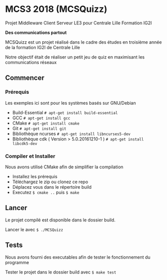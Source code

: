 # MCS3 2018 (MCSQuizz)

Projet Middleware Client Serveur LE3 pour Centrale Lille Formation IG2I

**Des communications partout**

MCSQuizz est un projet réalisé dans le cadre des études en troisième année de la formation IG2I de Centrale Lille

Notre objectif était de réaliser un petit jeu de quiz en maximisant les communications réseaux

## Commencer

### Prérequis

Les exemples ici sont pour les systèmes basés sur GNU/Debian

- Build-Essential `# apt-get install build-essential`
- GCC `# apt-get install gcc`
- CMake `# apt-get install cmake`
- Git `# apt-get install git`
- Bibliothèque ncurses `# apt-get install libncurses5-dev`
- Bibliothèque cdk ( Version > 5.0.20161210-1 ) `# apt-get install libcdk5-dev`


### Compiler et Installer

Nous avons utilisé CMake afin de simplifier la compilation

- Installez les prérequis
- Téléchargez le zip ou clonez ce repo
- Déplacez vous dans le répertoire build
- Executez `$ cmake ..` puis `$ make`

## Lancer

Le projet compilé est disponible dans le dossier build.

Lancer le avec `$ ./MCSQuizz`

## Tests

Nous avons fourni des executables afin de tester le fonctionnement du programme

Tester le projet dans le dossier build avec `$ make test`

